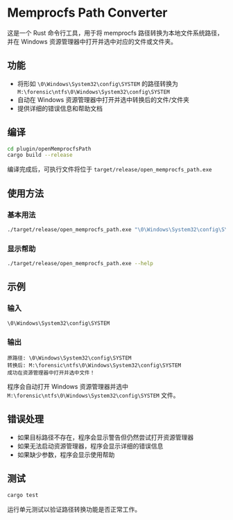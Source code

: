# Memprocfs Path Converter

这是一个 Rust 命令行工具，用于将 memprocfs 路径转换为本地文件系统路径，并在 Windows 资源管理器中打开并选中对应的文件或文件夹。

## 功能

- 将形如 `\0\Windows\System32\config\SYSTEM` 的路径转换为 `M:\forensic\ntfs\0\Windows\System32\config\SYSTEM`
- 自动在 Windows 资源管理器中打开并选中转换后的文件/文件夹
- 提供详细的错误信息和帮助文档

## 编译

```bash
cd plugin/openMemprocfsPath
cargo build --release
```

编译完成后，可执行文件将位于 `target/release/open_memprocfs_path.exe`

## 使用方法

### 基本用法

```bash
./target/release/open_memprocfs_path.exe "\0\Windows\System32\config\SYSTEM"
```

### 显示帮助

```bash
./target/release/open_memprocfs_path.exe --help
```

## 示例

### 输入
```
\0\Windows\System32\config\SYSTEM
```

### 输出
```
原路径: \0\Windows\System32\config\SYSTEM
转换后: M:\forensic\ntfs\0\Windows\System32\config\SYSTEM
成功在资源管理器中打开并选中文件！
```

程序会自动打开 Windows 资源管理器并选中 `M:\forensic\ntfs\0\Windows\System32\config\SYSTEM` 文件。

## 错误处理

- 如果目标路径不存在，程序会显示警告但仍然尝试打开资源管理器
- 如果无法启动资源管理器，程序会显示详细的错误信息
- 如果缺少参数，程序会显示使用帮助

## 测试

```bash
cargo test
```

运行单元测试以验证路径转换功能是否正常工作。 